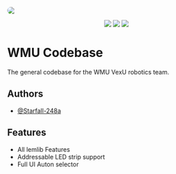 <p align="center">
    <img src="https://cdn.vox-cdn.com/thumbor/WA6bulFaVqI8-ftaiTfJTbPbxMs=/0x0:2244x1004/1200x0/filters:focal(0x0:2244x1004):no_upscale()/cdn.vox-cdn.com/uploads/chorus_asset/file/22640488/Screen_Shot_2021_06_06_at_12.20.52_AM.png" 
         style="border-radius: 15px; overflow: hidden; display: block;">
</p>

<p align="center">
    <img src="https://img.shields.io/badge/c++-%2300599C.svg?style=for-the-badge&logo=c%2B%2B&logoColor=gold">
    <img src="https://img.shields.io/github/actions/workflow/status/Starfall-248a/WMU-Base/pros-build.yml?style=for-the-badge&color=gold">
    <img src="https://img.shields.io/github/stars/Starfall-248a/WMU-Base?style=for-the-badge&color=gold">
</p>

# WMU Codebase

The general codebase for the WMU VexU robotics team.



## Authors

- [@Starfall-248a](https://github.com/Starfall-248a)

## Features

- All lemlib Features
- Addressable LED strip support
- Full UI Auton selector

